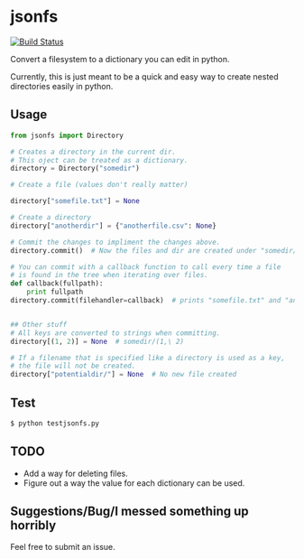 # jsonfs
[![Build Status](https://travis-ci.org/PiJoules/jsonfs.svg?branch=master)](https://travis-ci.org/PiJoules/jsonfs)

Convert a filesystem to a dictionary you can edit in python.

Currently, this is just meant to be a quick and easy way to create nested
directories easily in python.


## Usage
```py
from jsonfs import Directory

# Creates a directory in the current dir.
# This oject can be treated as a dictionary.
directory = Directory("somedir")

# Create a file (values don't really matter)

directory["somefile.txt"] = None

# Create a directory
directory["anotherdir"] = {"anotherfile.csv": None}

# Commit the changes to impliment the changes above.
directory.commit()  # Now the files and dir are created under "somedir/"

# You can commit with a callback function to call every time a file
# is found in the tree when iterating over files.
def callback(fullpath):
    print fullpath
directory.commit(filehandler=callback)  # prints "somefile.txt" and "anotherfile.csv"


## Other stuff
# All keys are converted to strings when committing.
directory[(1, 2)] = None  # somedir/(1,\ 2)

# If a filename that is specified like a directory is used as a key,
# the file will not be created.
directory["potentialdir/"] = None  # No new file created
```


## Test
```sh
$ python testjsonfs.py
```


## TODO
- Add a way for deleting files.
- Figure out a way the value for each dictionary can be used.


## Suggestions/Bug/I messed something up horribly
Feel free to submit an issue.

